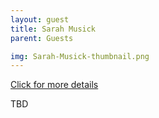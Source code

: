 ```yaml
---
layout: guest
title: Sarah Musick
parent: Guests

img: Sarah-Musick-thumbnail.png
---
```




<div class="badge-base LI-profile-badge" data-locale="en_US" data-size="medium" data-theme="light" data-type="VERTICAL" data-vanity="sarahlmusick" data-version="v1"><a class="badge-base__link LI-simple-link" href="https://www.linkedin.com/in/sarahlmusick?trk=profile-badge">Click for more details</a></div>


TBD
